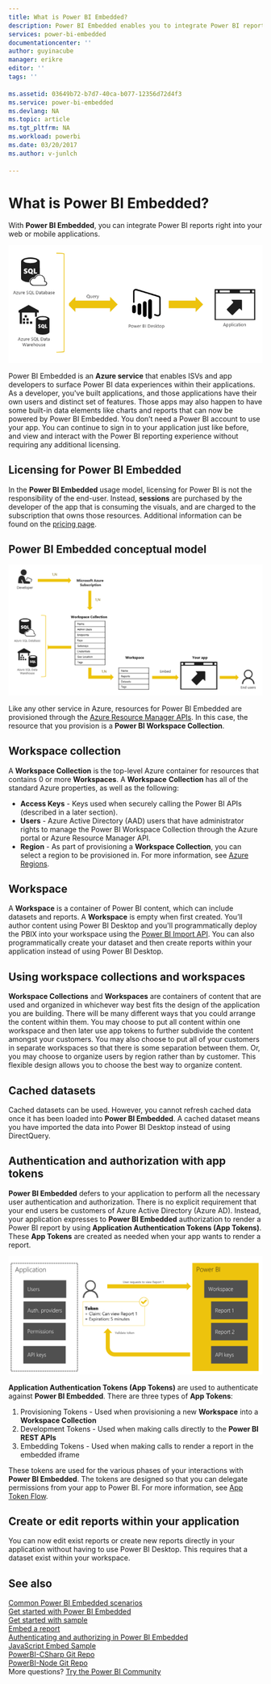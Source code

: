 ```yaml
---
title: What is Power BI Embedded?
description: Power BI Embedded enables you to integrate Power BI reports into your web or mobile applications so you don't need to build custom solutions.
services: power-bi-embedded
documentationcenter: ''
author: guyinacube
manager: erikre
editor: ''
tags: ''

ms.assetid: 03649b72-b7d7-40ca-b077-12356d72d4f3
ms.service: power-bi-embedded
ms.devlang: NA
ms.topic: article
ms.tgt_pltfrm: NA
ms.workload: powerbi
ms.date: 03/20/2017
ms.author: v-junlch

---
```

# What is Power BI Embedded?
With **Power BI Embedded**, you can integrate Power BI reports right into your web or mobile applications.

![](./media/powerbi-embedded-whats-is/what-is.png)

Power BI Embedded is an **Azure service** that enables ISVs and app developers to surface Power BI data experiences within their applications. As a developer, you've built applications, and those applications have their own users and distinct set of features. Those apps may also happen to have some built-in data elements like charts and reports that can now be powered by Power BI Embedded. You don’t need a Power BI account to use your app. You can continue to sign in to your application just like before, and view and interact with the Power BI reporting experience without requiring any additional licensing.

## Licensing for Power BI Embedded
In the **Power BI Embedded** usage model, licensing for Power BI is not the responsibility of the end-user.  Instead, **sessions** are purchased by the developer of the app that is consuming the visuals, and are charged to the subscription that owns those resources. Additional information can be found on the [pricing page](https://www.azure.cn/pricing/details/power-bi-embedded/).

## Power BI Embedded conceptual model

![](./media/powerbi-embedded-whats-is/model.png)

Like any other service in Azure, resources for Power BI Embedded are provisioned through the [Azure Resource Manager APIs](https://msdn.microsoft.com/library/mt712306.aspx). In this case, the resource that you provision is a **Power BI Workspace Collection**.

## Workspace collection
A **Workspace Collection** is the top-level Azure container for resources that contains 0 or more **Workspaces**.  A **Workspace** **Collection** has all of the standard Azure properties, as well as the following:

- **Access Keys** - Keys used when securely calling the Power BI APIs (described in a later section).
- **Users** - Azure Active Directory (AAD) users that have administrator rights to manage the Power BI Workspace Collection through the Azure portal or Azure Resource Manager API.
- **Region** - As part of provisioning a **Workspace Collection**, you can select a region to be provisioned in. For more information, see [Azure Regions](https://azure.microsoft.com/regions/).

## Workspace
A **Workspace** is a container of Power BI content, which can include datasets and reports. A **Workspace** is empty when first created. You’ll author content using Power BI Desktop and you'll programmatically deploy the PBIX into your workspace using the [Power BI Import API](https://msdn.microsoft.com/library/mt711504.aspx). You can also programmatically create your dataset and then create reports within your application instead of using Power BI Desktop.

## Using workspace collections and workspaces
**Workspace Collections** and **Workspaces** are containers of content that are used and organized in whichever way best fits the design of the application you are building. There will be many different ways that you could arrange the content within them. You may choose to put all content within one workspace and then later use app tokens to further subdivide the content amongst your customers. You may also choose to put all of your customers in separate workspaces so that there is some separation between them. Or, you may choose to organize users by region rather than by customer. This flexible design allows you to choose the best way to organize content.

## Cached datasets
Cached datasets can be used.  However, you cannot refresh cached data once it has been loaded into **Power BI Embedded**. A cached dataset means you have imported the data into Power BI Desktop instead of using DirectQuery.

## Authentication and authorization with app tokens
**Power BI Embedded** defers to your application to perform all the necessary user authentication and authorization. There is no explicit requirement that your end users be customers of Azure Active Directory (Azure AD).  Instead, your application expresses to **Power BI Embedded** authorization to render a Power BI report by using **Application Authentication Tokens (App Tokens)**.  These **App Tokens** are created as needed when your app wants to render a report.

![](./media/powerbi-embedded-whats-is/app-tokens.png)

**Application Authentication Tokens (App Tokens)** are used to authenticate against **Power BI Embedded**.  There are three types of **App Tokens**:

1. Provisioning Tokens - Used when provisioning a new **Workspace** into a **Workspace Collection**
2. Development Tokens - Used when making calls directly to the **Power BI REST APIs**
3. Embedding Tokens - Used when making calls to render a report in the embedded iframe

These tokens are used for the various phases of your interactions with **Power BI Embedded**.  The tokens are designed so that you can delegate permissions from your app to Power BI. For more information, see [App Token Flow](power-bi-embedded-app-token-flow.md).

## Create or edit reports within your application

You can now edit exist reports or create new reports directly in your application without having to use Power BI Desktop. This requires that a dataset exist within your workspace.

## See also

[Common Power BI Embedded scenarios](power-bi-embedded-scenarios.md)  
[Get started with Power BI Embedded](power-bi-embedded-get-started.md)  
[Get started with sample](power-bi-embedded-get-started-sample.md)  
[Embed a report](power-bi-embedded-embed-report.md)  
[Authenticating and authorizing in Power BI Embedded](power-bi-embedded-app-token-flow.md)  
[JavaScript Embed Sample](https://microsoft.github.io/PowerBI-JavaScript/demo/)  
[PowerBI-CSharp Git Repo](https://github.com/Microsoft/PowerBI-CSharp)  
[PowerBI-Node Git Repo](https://github.com/Microsoft/PowerBI-Node)  
More questions? [Try the Power BI Community](http://community.powerbi.com/)


